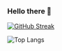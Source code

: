 ### Hello there 👋

<!--
**Ethan9030/Ethan9030** is a ✨ _special_ ✨ repository because its `README.md` (this file) appears on your GitHub profile.

Here are some ideas to get you started:

- 🔭 I’m currently working on ...
- 🌱 I’m currently learning ...
- 👯 I’m looking to collaborate on ...
- 🤔 I’m looking for help with ...
- 💬 Ask me about ...
- 📫 How to reach me: ...
- 😄 Pronouns: ...
- ⚡ Fun fact: ...
-->

[![GitHub Streak](https://streak-stats.demolab.com?user=Ethan9030)](https://git.io/streak-stats)
<!-- My![Visitor Count](https://profile-counter.glitch.me/Ethan9030/count.svg)visitor -->

![Top Langs](https://github-readme-stats-git-masterrstaa-rickstaa.vercel.app/api/top-langs/?username=Ethan9030)

<!-- [![Ashutosh's github activity graph](https://github-readme-activity-graph.cyclic.app/graph?username=Ethan9030&theme=react)](https://github.com/ashutosh00710/github-readme-activity-graph) -->
<!--
  <img src="https://github.com/Ethan9030/Ethan9030/assets/78483249/f6d58937-518a-437f-a977-abb99d6095fd" width="100" height="100">
  <img src="https://github.com/Ethan9030/Ethan9030/assets/78483249/a2ea0292-a0da-4c43-b749-c32502208fab" width="100" height="100">
  <img src="https://github.com/Ethan9030/Ethan9030/assets/78483249/ddce187c-67f3-423d-af7d-b1c7f519ec8c" width="100" height="100">
  <img src="https://github.com/Ethan9030/Ethan9030/assets/78483249/492ccad8-a963-4858-a181-eebb7eefe944" width="100" height="100">
  
  <img src="https://github.com/Ethan9030/Ethan9030/assets/78483249/fa3fa61d-c726-4e6a-a79d-55128818c47e" width="100" height="100">

-->


